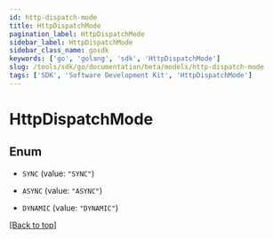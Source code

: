 ```yaml
---
id: http-dispatch-mode
title: HttpDispatchMode
pagination_label: HttpDispatchMode
sidebar_label: HttpDispatchMode
sidebar_class_name: gosdk
keywords: ['go', 'golang', 'sdk', 'HttpDispatchMode'] 
slug: /tools/sdk/go/documentation/beta/models/http-dispatch-mode
tags: ['SDK', 'Software Development Kit', 'HttpDispatchMode']
---
```


# HttpDispatchMode

## Enum


* `SYNC` (value: `"SYNC"`)

* `ASYNC` (value: `"ASYNC"`)

* `DYNAMIC` (value: `"DYNAMIC"`)


[[Back to top]](#) 


